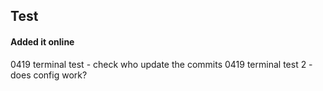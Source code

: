 ## Test

#### Added it online

0419 terminal test - check who update the commits
0419 terminal test 2 - does config work?
